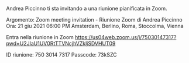 
Andrea Piccinno ti sta invitando a una riunione pianificata in Zoom.

Argomento: Zoom meeting invitation - Riunione Zoom di Andrea Piccinno
Ora: 21 giu 2021 06:00 PM Amsterdam, Berlino, Roma, Stoccolma, Vienna

Entra nella riunione in Zoom
https://us04web.zoom.us/j/75030147317?pwd=U2JlaU1UV0RtTTVNcjhVZkljSDVHUT09

ID riunione: 750 3014 7317
Passcode: 73kSZC
